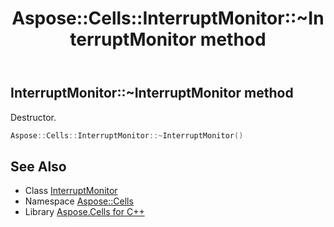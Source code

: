 ﻿---
title: Aspose::Cells::InterruptMonitor::~InterruptMonitor method
linktitle: ~InterruptMonitor
second_title: Aspose.Cells for C++ API Reference
description: 'Aspose::Cells::InterruptMonitor::~InterruptMonitor method. Destructor in C++.'
type: docs
weight: 200
url: /cpp/aspose.cells/interruptmonitor/~interruptmonitor/
---
## InterruptMonitor::~InterruptMonitor method


Destructor.

```cpp
Aspose::Cells::InterruptMonitor::~InterruptMonitor()
```

## See Also

* Class [InterruptMonitor](../)
* Namespace [Aspose::Cells](../../)
* Library [Aspose.Cells for C++](../../../)
